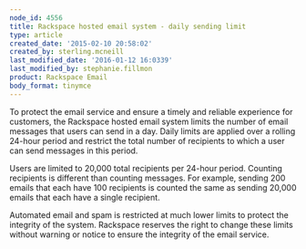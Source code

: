 ```yaml
---
node_id: 4556
title: Rackspace hosted email system - daily sending limit
type: article
created_date: '2015-02-10 20:58:02'
created_by: sterling.mcneill
last_modified_date: '2016-01-12 16:0339'
last_modified_by: stephanie.fillmon
product: Rackspace Email
body_format: tinymce
---
```


To protect the email service and ensure a timely and reliable experience
for customers, the Rackspace hosted email system limits the number of
email messages that users can send in a day. Daily limits are applied
over a rolling 24-hour period and restrict the total number of
recipients to which a user can send messages in this period.

Users are limited to 20,000 total recipients per 24-hour period.
Counting recipients is different than counting messages. For example,
sending 200 emails that each have 100 recipients is counted the same as
sending 20,000 emails that each have a single recipient.

Automated email and spam is restricted at much lower limits to protect
the integrity of the system. Rackspace reserves the right to change
these limits without warning or notice to ensure the integrity of the
email service.

